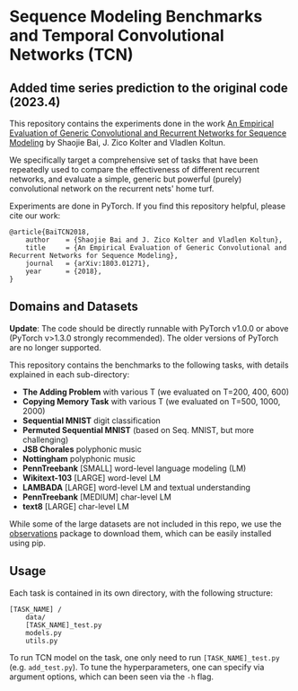 # Sequence Modeling Benchmarks and Temporal Convolutional Networks (TCN)


## Added time series prediction to the original code (2023.4)

This repository contains the experiments done in the work [An Empirical Evaluation of Generic Convolutional and Recurrent Networks for Sequence Modeling](https://arxiv.org/abs/1803.01271) by Shaojie Bai, J. Zico Kolter and Vladlen Koltun.

We specifically target a comprehensive set of tasks that have been repeatedly used to compare the effectiveness of different recurrent networks, and evaluate a simple, generic but powerful (purely) convolutional network on the recurrent nets' home turf.

Experiments are done in PyTorch. If you find this repository helpful, please cite our work:

```
@article{BaiTCN2018,
	author    = {Shaojie Bai and J. Zico Kolter and Vladlen Koltun},
	title     = {An Empirical Evaluation of Generic Convolutional and Recurrent Networks for Sequence Modeling},
	journal   = {arXiv:1803.01271},
	year      = {2018},
}
```

## Domains and Datasets

**Update**: The code should be directly runnable with PyTorch v1.0.0 or above (PyTorch v>1.3.0 strongly recommended). The older versions of PyTorch are no longer supported.

This repository contains the benchmarks to the following tasks, with details explained in each sub-directory:

  - **The Adding Problem** with various T (we evaluated on T=200, 400, 600)
  - **Copying Memory Task** with various T (we evaluated on T=500, 1000, 2000)
  - **Sequential MNIST** digit classification
  - **Permuted Sequential MNIST** (based on Seq. MNIST, but more challenging)
  - **JSB Chorales** polyphonic music
  - **Nottingham** polyphonic music
  - **PennTreebank** [SMALL] word-level language modeling (LM)
  - **Wikitext-103** [LARGE] word-level LM
  - **LAMBADA** [LARGE] word-level LM and textual understanding
  - **PennTreebank** [MEDIUM] char-level LM
  - **text8** [LARGE] char-level LM

While some of the large datasets are not included in this repo, we use the [observations](https://github.com/edwardlib/observations) package to download them, which can be easily installed using pip. 

## Usage

Each task is contained in its own directory, with the following structure:

```
[TASK_NAME] /
    data/
    [TASK_NAME]_test.py
    models.py
    utils.py
```

To run TCN model on the task, one only need to run `[TASK_NAME]_test.py` (e.g. `add_test.py`). To tune the hyperparameters, one can specify via argument options, which can been seen via the `-h` flag. 
